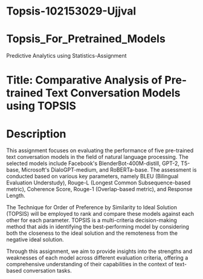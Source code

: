 # Topsis-102153029-Ujjval

# Topsis_For_Pretrained_Models
Predictive Analytics using Statistics-Assignment

# Title: Comparative Analysis of Pre-trained Text Conversation Models using TOPSIS

# Description
This assignment focuses on evaluating the performance of five pre-trained text conversation models in the field of natural language processing. The selected models include Facebook's BlenderBot-400M-distill, GPT-2, T5-base, Microsoft's DialoGPT-medium, and RoBERTa-base. The assessment is conducted based on various key parameters, namely BLEU (Bilingual Evaluation Understudy), Rouge-L (Longest Common Subsequence-based metric), Coherence Score, Rouge-1 (Overlap-based metric), and Response Length.

The Technique for Order of Preference by Similarity to Ideal Solution (TOPSIS) will be employed to rank and compare these models against each other for each parameter. TOPSIS is a multi-criteria decision-making method that aids in identifying the best-performing model by considering both the closeness to the ideal solution and the remoteness from the negative ideal solution.

Through this assignment, we aim to provide insights into the strengths and weaknesses of each model across different evaluation criteria, offering a comprehensive understanding of their capabilities in the context of text-based conversation tasks. 
